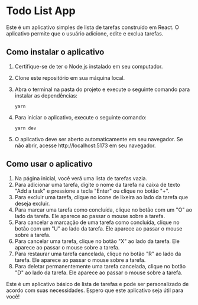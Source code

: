 # Todo List App

Este é um aplicativo simples de lista de tarefas construído em React. O aplicativo permite que o usuário adicione, edite e exclua tarefas.

## Como instalar o aplicativo

1. Certifique-se de ter o Node.js instalado em seu computador.
2. Clone este repositório em sua máquina local.
3. Abra o terminal na pasta do projeto e execute o seguinte comando para instalar as dependências:

    ```
    yarn
    ```

4. Para iniciar o aplicativo, execute o seguinte comando:

    ```
    yarn dev
    ```

5. O aplicativo deve ser aberto automaticamente em seu navegador. Se não abrir, acesse http://localhost:5173 em seu navegador.

## Como usar o aplicativo

1. Na página inicial, você verá uma lista de tarefas vazia.
2. Para adicionar uma tarefa, digite o nome da tarefa na caixa de texto "Add a task" e pressione a tecla "Enter" ou clique no botão "+".
3. Para excluir uma tarefa, clique no ícone de lixeira ao lado da tarefa que deseja excluir.
4. Para marcar uma tarefa como concluída, clique no botão com um "O" ao lado da tarefa. Ele aparece ao passar o mouse sobre a tarefa.
5. Para cancelar a marcação de uma tarefa como concluída, clique no botão com um "U" ao lado da tarefa. Ele aparece ao passar o mouse sobre a tarefa.
6. Para cancelar uma tarefa, clique no botão "X" ao lado da tarefa. Ele aparece ao passar o mouse sobre a tarefa.
7. Para restaurar uma tarefa cancelada, clique no botão "R" ao lado da tarefa. Ele aparece ao passar o mouse sobre a tarefa.
8. Para deletar permanentemente uma tarefa cancelada, clique no botão "D" ao lado da tarefa. Ele aparece ao passar o mouse sobre a tarefa.

Este é um aplicativo básico de lista de tarefas e pode ser personalizado de acordo com suas necessidades. Espero que este aplicativo seja útil para você!
